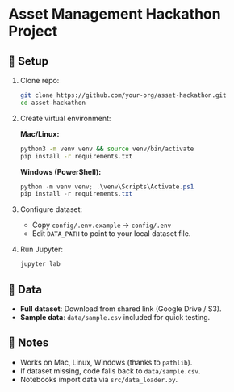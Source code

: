 # Asset Management Hackathon Project

## 🚀 Setup
1. Clone repo:
   ```bash
   git clone https://github.com/your-org/asset-hackathon.git
   cd asset-hackathon
   ```

2. Create virtual environment:

   **Mac/Linux:**
   ```bash
   python3 -m venv venv && source venv/bin/activate
   pip install -r requirements.txt
   ```

   **Windows (PowerShell):**
   ```powershell
   python -m venv venv; .\venv\Scripts\Activate.ps1
   pip install -r requirements.txt
   ```

3. Configure dataset:
   - Copy `config/.env.example` → `config/.env`
   - Edit `DATA_PATH` to point to your local dataset file.

4. Run Jupyter:
   ```bash
   jupyter lab
   ```

## 📂 Data

- **Full dataset**: Download from shared link (Google Drive / S3).
- **Sample data**: `data/sample.csv` included for quick testing.

## 🤝 Notes

- Works on Mac, Linux, Windows (thanks to `pathlib`).
- If dataset missing, code falls back to `data/sample.csv`.
- Notebooks import data via `src/data_loader.py`.
